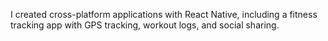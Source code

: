 I created cross-platform applications with React Native, including a fitness tracking app with GPS tracking, workout logs, and social sharing.
